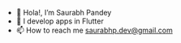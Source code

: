 - 👋 Hola!, I’m Saurabh Pandey
- 👀 I develop apps in Flutter
- 📫 How to reach me saurabhp.dev@gmail.com

<!---
SaurabhP1/SaurabhP1 is a ✨ special ✨ repository because its `README.md` (this file) appears on your GitHub profile.
You can click the Preview link to take a look at your changes.
--->
